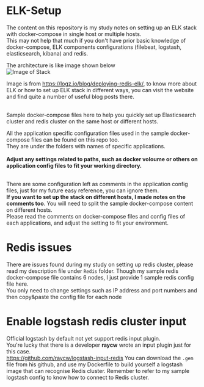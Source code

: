 # ELK-Setup

The content on this repository is my study notes on setting up an ELK stack with docker-compose in single host or multiple hosts.<br>
This may not help that much if you don't have prior basic knowledge of docker-compose, ELK components configurations (filebeat, logstash, elasticsearch, kibana) and redis.

The architecture is like image shown below<br>
![Image of Stack](https://dytvr9ot2sszz.cloudfront.net/wp-content/uploads/2019/07/beats-to-redis.png)

Image is from https://logz.io/blog/deploying-redis-elk/, to know more about ELK or how to set up ELK stack in different ways, you can visit the website and find quite a number of useful blog posts there.
<br><br>

Sample docker-compose files here to help you quickly set up Elasticsearch cluster and redis cluster on the same host or different hosts.

All the application specific configuration files used in the sample docker-compose files can be found on this repo too.<br>
They are under the folders with names of specific applications.<br><br>
**Adjust any settings related to paths, such as docker voloume or others on application config files to fit your working directory.**<br><br>

There are some configuration left as comments in the application config files, just for my future easy reference, you can ignore them.<br>
**If you want to set up the stack on different hosts, I made notes on the comments too**. You will need to split the sample docker-compose content on different hosts.<br>
Please read the comments on docker-compose files and config files of each applications, and adjust the setting to fit your environment.

# Redis issues
There are issues found during my study on setting up redis cluster, please read my description file under ``Redis`` folder.
Though my sample redis docker-compose file contains 6 nodes, I just provide 1 sample redis config file here.<br> You only need to change settings such as IP address and port numbers and then copy&paste the config file for each node

# Enable logstash redis cluster input
Official logstash by default not yet support redis input plugin.<br>
You're lucky that there is a developer **raycw** wrote an input plugin just for this case.<br>
https://github.com/raycw/logstash-input-redis You can download the ``.gem`` file from his github, and use my Dockerfile to build yourself a logstash image that can recognise Redis cluster. Remember to refer to my sample logstash config to know how to connect to Redis cluster.
